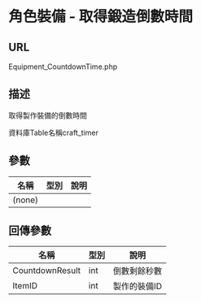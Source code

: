 # 角色裝備 - 取得鍛造倒數時間

## URL

Equipment\_CountdownTime.php

## 描述

取得製作裝備的倒數時間

資料庫Table名稱craft\_timer

## 參數

| 名稱 | 型別 | 說明 |
| --- | --- | --- |
| \(none\) |  |  |

## 回傳參數

| 名稱 | 型別 | 說明 |
| --- | --- | --- |
| CountdownResult | int | 倒數剩餘秒數 |
| ItemID | int | 製作的裝備ID |

